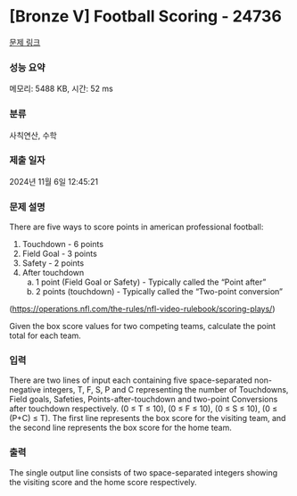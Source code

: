 # [Bronze V] Football Scoring - 24736 

[문제 링크](https://www.acmicpc.net/problem/24736) 

### 성능 요약

메모리: 5488 KB, 시간: 52 ms

### 분류

사칙연산, 수학

### 제출 일자

2024년 11월 6일 12:45:21

### 문제 설명

<p>There are five ways to score points in american professional football:</p>

<ol>
	<li>Touchdown - 6 points</li>
	<li>Field Goal - 3 points</li>
	<li>Safety - 2 points</li>
	<li>After touchdown
	<ol style="list-style-type:lower-alpha;">
		<li>1 point (Field Goal or Safety) - Typically called the “Point after”</li>
		<li>2 points (touchdown) - Typically called the “Two-point conversion”</li>
	</ol>
	</li>
</ol>

<p>(<a href="https://operations.nfl.com/the-rules/nfl-video-rulebook/scoring-plays/">https://operations.nfl.com/the-rules/nfl-video-rulebook/scoring-plays/</a>)</p>

<p>Given the box score values for two competing teams, calculate the point total for each team.</p>

### 입력 

 <p>There are two lines of input each containing five space-separated non-negative integers, T, F, S, P and C representing the number of Touchdowns, Field goals, Safeties, Points-after-touchdown and two-point Conversions after touchdown respectively. (0 ≤ T ≤ 10), (0 ≤ F ≤ 10), (0 ≤ S ≤ 10), (0 ≤ (P+C) ≤ T). The first line represents the box score for the visiting team, and the second line represents the box score for the home team.</p>

### 출력 

 <p>The single output line consists of two space-separated integers showing the visiting score and the home score respectively.</p>

